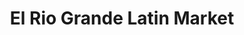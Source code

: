 ---
title: "El Rio Grande Latin Market"
url: /mesquite/el-rio-grande-latin-market/
shop: supermarket
---